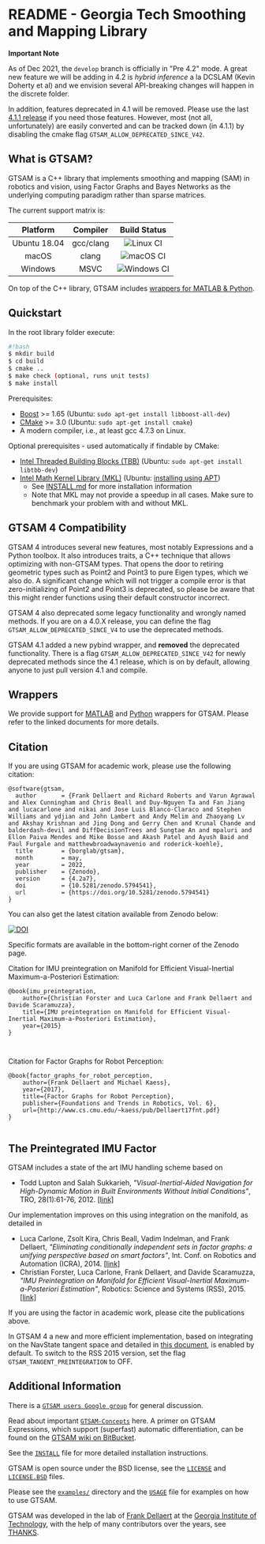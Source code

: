 # README - Georgia Tech Smoothing and Mapping Library

**Important Note**

As of Dec 2021, the `develop` branch is officially in "Pre 4.2" mode. A great new feature we will be adding in 4.2 is *hybrid inference* a la DCSLAM (Kevin Doherty et al) and we envision several API-breaking changes will happen in the discrete folder.

In addition, features deprecated in 4.1 will be removed. Please use the last [4.1.1 release](https://github.com/borglab/gtsam/releases/tag/4.1.1) if you need those features. However, most (not all, unfortunately) are easily converted and can be tracked down (in 4.1.1) by disabling the cmake flag `GTSAM_ALLOW_DEPRECATED_SINCE_V42`.

## What is GTSAM?

GTSAM is a C++ library that implements smoothing and
mapping (SAM) in robotics and vision, using Factor Graphs and Bayes
Networks as the underlying computing paradigm rather than sparse
matrices.

The current support matrix is:

| Platform     | Compiler  | Build Status  |
|:------------:|:---------:|:-------------:|
| Ubuntu 18.04 | gcc/clang | ![Linux CI](https://github.com/borglab/gtsam/workflows/Linux%20CI/badge.svg) |
| macOS        | clang     | ![macOS CI](https://github.com/borglab/gtsam/workflows/macOS%20CI/badge.svg) |
| Windows      | MSVC      | ![Windows CI](https://github.com/borglab/gtsam/workflows/Windows%20CI/badge.svg) |


On top of the C++ library, GTSAM includes [wrappers for MATLAB & Python](#wrappers).


## Quickstart

In the root library folder execute:

```sh
#!bash
$ mkdir build
$ cd build
$ cmake ..
$ make check (optional, runs unit tests)
$ make install
```

Prerequisites:

- [Boost](http://www.boost.org/users/download/) >= 1.65 (Ubuntu: `sudo apt-get install libboost-all-dev`)
- [CMake](http://www.cmake.org/cmake/resources/software.html) >= 3.0 (Ubuntu: `sudo apt-get install cmake`)
- A modern compiler, i.e., at least gcc 4.7.3 on Linux.

Optional prerequisites - used automatically if findable by CMake:

- [Intel Threaded Building Blocks (TBB)](http://www.threadingbuildingblocks.org/) (Ubuntu: `sudo apt-get install libtbb-dev`)
- [Intel Math Kernel Library (MKL)](http://software.intel.com/en-us/intel-mkl) (Ubuntu: [installing using APT](https://software.intel.com/en-us/articles/installing-intel-free-libs-and-python-apt-repo))
    - See [INSTALL.md](INSTALL.md) for more installation information
    - Note that MKL may not provide a speedup in all cases. Make sure to benchmark your problem with and without MKL.

## GTSAM 4 Compatibility

GTSAM 4 introduces several new features, most notably Expressions and a Python toolbox. It also introduces traits, a C++ technique that allows optimizing with non-GTSAM types. That opens the door to retiring geometric types such as Point2 and Point3 to pure Eigen types, which we also do. A significant change which will not trigger a compile error is that zero-initializing of Point2 and Point3 is deprecated, so please be aware that this might render functions using their default constructor incorrect.

GTSAM 4 also deprecated some legacy functionality and wrongly named methods. If you are on a 4.0.X release, you can define the flag `GTSAM_ALLOW_DEPRECATED_SINCE_V4` to use the deprecated methods.

GTSAM 4.1 added a new pybind wrapper, and **removed** the deprecated functionality. There is a flag `GTSAM_ALLOW_DEPRECATED_SINCE_V42` for newly deprecated methods since the 4.1 release, which is on by default, allowing anyone to just pull version 4.1 and compile.


## Wrappers

We provide support for [MATLAB](matlab/README.md) and [Python](python/README.md) wrappers for GTSAM. Please refer to the linked documents for more details.

## Citation

If you are using GTSAM for academic work, please use the following citation:

```
@software{gtsam,
  author       = {Frank Dellaert and Richard Roberts and Varun Agrawal and Alex Cunningham and Chris Beall and Duy-Nguyen Ta and Fan Jiang and lucacarlone and nikai and Jose Luis Blanco-Claraco and Stephen Williams and ydjian and John Lambert and Andy Melim and Zhaoyang Lv and Akshay Krishnan and Jing Dong and Gerry Chen and Krunal Chande and balderdash-devil and DiffDecisionTrees and Sungtae An and mpaluri and Ellon Paiva Mendes and Mike Bosse and Akash Patel and Ayush Baid and Paul Furgale and matthewbroadwaynavenio and roderick-koehle},
  title        = {borglab/gtsam},
  month        = may,
  year         = 2022,
  publisher    = {Zenodo},
  version      = {4.2a7},
  doi          = {10.5281/zenodo.5794541},
  url          = {https://doi.org/10.5281/zenodo.5794541}
}
```

You can also get the latest citation available from Zenodo below:

[![DOI](https://zenodo.org/badge/86362856.svg)](https://doi.org/10.5281/zenodo.5794541)

Specific formats are available in the bottom-right corner of the Zenodo page.

Citation for IMU preintegration on Manifold for Efficient Visual-Inertial Maximum-a-Posteriori Estimation:
```
@book{imu_preintegration,
    author={Christian Forster and Luca Carlone and Frank Dellaert and Davide Scaramuzza},
    title={IMU preintegration on Manifold for Efficient Visual-Inertial Maximum-a-Posteriori Estimation},
    year={2015}
}



```


Citation for Factor Graphs for Robot Perception:
```
@book{factor_graphs_for_robot_perception,
    author={Frank Dellaert and Michael Kaess},
    year={2017},
    title={Factor Graphs for Robot Perception},
    publisher={Foundations and Trends in Robotics, Vol. 6},
    url={http://www.cs.cmu.edu/~kaess/pub/Dellaert17fnt.pdf}
}


```


## The Preintegrated IMU Factor

GTSAM includes a state of the art IMU handling scheme based on

- Todd Lupton and Salah Sukkarieh, _"Visual-Inertial-Aided Navigation for High-Dynamic Motion in Built Environments Without Initial Conditions"_, TRO, 28(1):61-76, 2012. [[link]](https://ieeexplore.ieee.org/document/6092505)

Our implementation improves on this using integration on the manifold, as detailed in

- Luca Carlone, Zsolt Kira, Chris Beall, Vadim Indelman, and Frank Dellaert, _"Eliminating conditionally independent sets in factor graphs: a unifying perspective based on smart factors"_, Int. Conf. on Robotics and Automation (ICRA), 2014. [[link]](https://ieeexplore.ieee.org/abstract/document/6907483)
- Christian Forster, Luca Carlone, Frank Dellaert, and Davide Scaramuzza, _"IMU Preintegration on Manifold for Efficient Visual-Inertial Maximum-a-Posteriori Estimation"_, Robotics: Science and Systems (RSS), 2015. [[link]](http://www.roboticsproceedings.org/rss11/p06.pdf)

If you are using the factor in academic work, please cite the publications above.

In GTSAM 4 a new and more efficient implementation, based on integrating on the NavState tangent space and detailed in [this document](doc/ImuFactor.pdf), is enabled by default. To switch to the RSS 2015 version, set the flag `GTSAM_TANGENT_PREINTEGRATION` to OFF.


## Additional Information

There is a [`GTSAM users Google group`](https://groups.google.com/forum/#!forum/gtsam-users) for general discussion.

Read about important [`GTSAM-Concepts`](GTSAM-Concepts.md) here. A primer on GTSAM Expressions,
which support (superfast) automatic differentiation,
can be found on the [GTSAM wiki on BitBucket](https://bitbucket.org/gtborg/gtsam/wiki/Home).

See the [`INSTALL`](INSTALL.md) file for more detailed installation instructions.

GTSAM is open source under the BSD license, see the [`LICENSE`](LICENSE) and [`LICENSE.BSD`](LICENSE.BSD) files.

Please see the [`examples/`](examples) directory and the [`USAGE`](USAGE.md) file for examples on how to use GTSAM.

GTSAM was developed in the lab of [Frank Dellaert](http://www.cc.gatech.edu/~dellaert) at the [Georgia Institute of Technology](http://www.gatech.edu), with the help of many contributors over the years, see [THANKS](THANKS.md).
